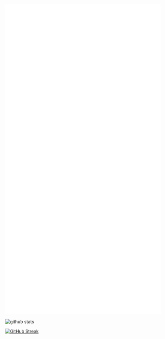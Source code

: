 <p align="left"> 
  <img alt="Metrics" height="1000px" src="https://raw.githubusercontent.com/Sigma-project/Sigma-project/main/github-metrics.svg" />
</p>
<p align="left"> 
  <img alt="github stats" height="150px" src="https://github-readme-stats-fork-red.vercel.app/api?username=Sigma-project&theme=onedark&show_icons=ture&count_private=true" />
</p>
<a href="https://git.io/streak-stats"><img src="https://github-readme-streak-stats.herokuapp.com?user=Sigma-project&locale=ja&mode=weekly" alt="GitHub Streak" /></a>

